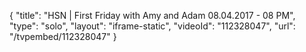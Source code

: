 {
    "title": "HSN | First Friday with Amy and Adam 08.04.2017 - 08 PM",
    "type": "solo",
    "layout": "iframe-static",
    "videoId": "112328047",
    "url": "\/tvpembed\/112328047"
}